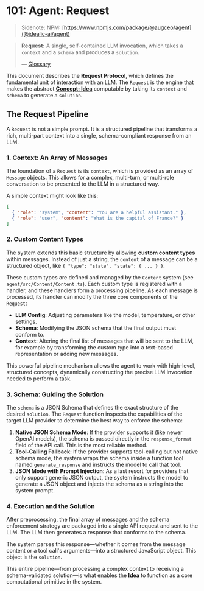 # 101: Agent: Request

> Sidenote: NPM: [https://www.npmjs.com/package/@augceo/agent](@idealic-ai/agent)

> **Request:** A single, self-contained LLM invocation, which takes a `context` and a `schema` and produces a `solution`.
>
> — [Glossary](./000_glossary.md)

This document describes the **Request Protocol**, which defines the fundamental unit of interaction with an LLM. The `Request` is the engine that makes the abstract **[Concept: Idea](./001_concept_idea.md)** computable by taking its `context` and `schema` to generate a `solution`.

## The Request Pipeline

A `Request` is not a simple prompt. It is a structured pipeline that transforms a rich, multi-part context into a single, schema-compliant response from an LLM.

### 1. Context: An Array of Messages

The foundation of a `Request` is its `context`, which is provided as an array of `Message` objects. This allows for a complex, multi-turn, or multi-role conversation to be presented to the LLM in a structured way.

A simple context might look like this:

```json
[
  { "role": "system", "content": "You are a helpful assistant." },
  { "role": "user", "content": "What is the capital of France?" }
]
```

### 2. Custom Content Types

The system extends this basic structure by allowing **custom content types** within messages. Instead of just a string, the `content` of a message can be a structured object, like `{ "type": "state", "state": { ... } }`.

These custom types are defined and managed by the `Content` system (see `agent/src/Content/Content.ts`). Each custom type is registered with a handler, and these handlers form a processing pipeline. As each message is processed, its handler can modify the three core components of the `Request`:

- **LLM Config**: Adjusting parameters like the model, temperature, or other settings.
- **Schema**: Modifying the JSON schema that the final output must conform to.
- **Context**: Altering the final list of messages that will be sent to the LLM, for example by transforming the custom type into a text-based representation or adding new messages.

This powerful pipeline mechanism allows the agent to work with high-level, structured concepts, dynamically constructing the precise LLM invocation needed to perform a task.

### 3. Schema: Guiding the Solution

The `schema` is a JSON Schema that defines the exact structure of the desired `solution`. The `Request` function inspects the capabilities of the target LLM provider to determine the best way to enforce the schema:

1.  **Native JSON Schema Mode**: If the provider supports it (like newer OpenAI models), the schema is passed directly in the `response_format` field of the API call. This is the most reliable method.
2.  **Tool-Calling Fallback**: If the provider supports tool-calling but not native schema mode, the system wraps the schema inside a function tool named `generate_response` and instructs the model to call that tool.
3.  **JSON Mode with Prompt Injection**: As a last resort for providers that only support generic JSON output, the system instructs the model to generate a JSON object and injects the schema as a string into the system prompt.

### 4. Execution and the Solution

After preprocessing, the final array of messages and the schema enforcement strategy are packaged into a single API request and sent to the LLM. The LLM then generates a response that conforms to the schema.

The system parses this response—whether it comes from the message content or a tool call's arguments—into a structured JavaScript object. This object is the `solution`.

This entire pipeline—from processing a complex context to receiving a schema-validated solution—is what enables the **Idea** to function as a core computational primitive in the system.
